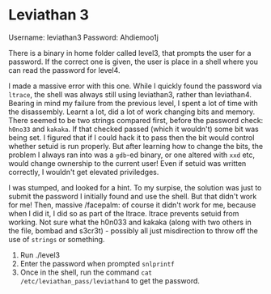 # Leviathan 3

Username: leviathan3
Password: Ahdiemoo1j

There is a binary in home folder called level3, that prompts the user for a password. If the correct one is given, the user is place in a shell where you can read the password for level4.

I made a massive error with this one. While I quickly found the password via `ltrace`, the shell was always still using leviathan3, rather than leviathan4. Bearing in mind my failure from the previous level, I spent a lot of time with the disassembly. Learnt a lot, did a lot of work changing bits and memory. There seemed to be two strings compared first, before the password check: `h0no33` and `kakaka`. If that checked passed (which it wouldn't) some bit was being set. I figured that if I could hack it to pass then the bit would control whether setuid is run properly. But after learning how to change the bits, the problem I always ran into was a `gdb`-ed binary, or one altered with `xxd` etc, would change ownership to the current user! Even if setuid was written correctly, I wouldn't get elevated priviledges.

I was stumped, and looked for a hint. To my surpise, the solution was just to submit the password I initially found and use the shell. But that didn't work for me! Then, massive /facepalm: of course it didn't work for me, because when I did it, I did so as part of the ltrace. ltrace prevents setuid from working. Not sure what the h0n033 and kakaka (along with two others in the file, bombad and s3cr3t) - possibly all just misdirection to throw off the use of `strings` or something.

1. Run ./level3
2. Enter the password when prompted `snlprintf`
3. Once in the shell, run the command `cat /etc/leviathan_pass/leviathan4` to get the password.